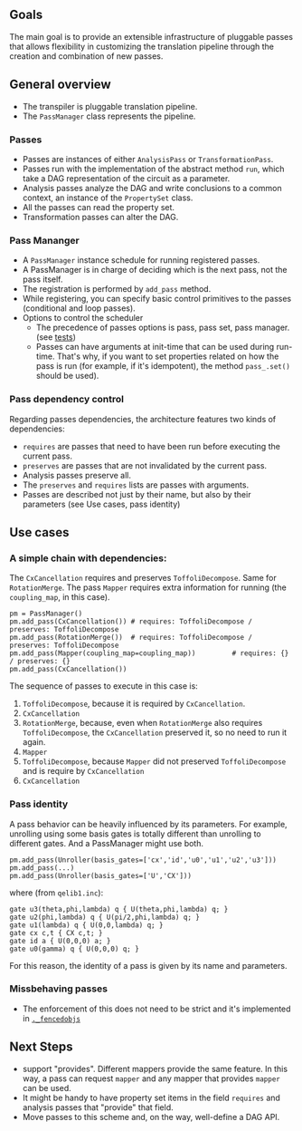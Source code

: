 ## Goals
The main goal is to provide an extensible infrastructure of pluggable passes that allows flexibility in customizing the translation pipeline through the creation and combination of new passes.

## General overview

- The transpiler is pluggable translation pipeline.
- The `PassManager` class represents the pipeline.

### Passes
- Passes are instances of either `AnalysisPass` or `TransformationPass`.
- Passes run with the implementation of the abstract method `run`, which take a DAG representation of the circuit as a parameter.
- Analysis passes analyze the DAG and write conclusions to a common context, an instance of the `PropertySet` class.
- All the passes can read the property set.
- Transformation passes can alter the DAG.

### Pass Mananger
- A `PassManager` instance schedule for running registered passes.
- A PassManager is in charge of deciding which is the next pass, not the pass itself.
- The registration is performed by `add_pass` method.
- While registering, you can specify basic control primitives to the passes (conditional and loop passes).
- Options to control the scheduler
	- The precedence of passes options is pass, pass set, pass manager. (see [tests](https://github.com/Qiskit/qiskit-terra/compare/master...1ucian0:transpiler?expand=1#diff-086bfc6396298d112141bcb72d7d76ddR236))
	- Passes can have arguments at init-time that can be used during run-time. That's why, if you want to set properties related on how the pass is run (for example, if it's idempotent), the method `pass_.set()` should be used).



### Pass dependency control
Regarding passes dependencies, the architecture features two kinds of dependencies:

- `requires` are passes that need to have been run before executing the current pass.
- `preserves` are passes that are not invalidated by the current pass.
- Analysis passes preserve all.
- The `preserves` and `requires` lists are passes with arguments.
- Passes are described not just by their name, but also by their parameters (see Use cases, pass identity)



## Use cases
### A simple chain with dependencies:
The `CxCancellation` requires and preserves `ToffoliDecompose`. Same for `RotationMerge`. The pass `Mapper` requires extra information for running (the `coupling_map`, in this case).

```
pm = PassManager()
pm.add_pass(CxCancellation()) # requires: ToffoliDecompose / preserves: ToffoliDecompose
pm.add_pass(RotationMerge())  # requires: ToffoliDecompose / preserves: ToffoliDecompose
pm.add_pass(Mapper(coupling_map=coupling_map))         # requires: {} / preserves: {}
pm.add_pass(CxCancellation())
```

The sequence of passes to execute in this case is:

1. `ToffoliDecompose`, because it is required by `CxCancellation`.
2. `CxCancellation`
3. `RotationMerge`, because, even when `RotationMerge` also requires `ToffoliDecompose`, the `CxCancellation` preserved it, so no need to run it again.
4. `Mapper`
1. `ToffoliDecompose`, because `Mapper` did not preserved `ToffoliDecompose` and is require by `CxCancellation`
2. `CxCancellation`

### Pass identity
A pass behavior can be heavily influenced by its parameters. For example, unrolling using some basis gates is totally different than unrolling to different gates. And a PassManager might use both.

```
pm.add_pass(Unroller(basis_gates=['cx','id','u0','u1','u2','u3']))
pm.add_pass(...)
pm.add_pass(Unroller(basis_gates=['U','CX']))
```

where (from `qelib1.inc`):

```
gate u3(theta,phi,lambda) q { U(theta,phi,lambda) q; }
gate u2(phi,lambda) q { U(pi/2,phi,lambda) q; }
gate u1(lambda) q { U(0,0,lambda) q; }
gate cx c,t { CX c,t; }
gate id a { U(0,0,0) a; }
gate u0(gamma) q { U(0,0,0) q; }
```

For this reason, the identity of a pass is given by its name and parameters.

### Missbehaving passes
* The enforcement of this does not need to be strict and it's implemented in [`._fencedobjs`](https://github.com/Qiskit/qiskit-terra/compare/master...1ucian0:transpiler?expand=1#diff-4622ec7af357a91db2367fd25ab1ca53)

## Next Steps

 * support "provides". Different mappers provide the same feature. In this way, a pass can request `mapper` and any mapper that provides `mapper` can be used.
* It might be handy to have property set items in the field `requires` and analysis passes that "provide" that field.
* Move passes to this scheme and, on the way, well-define a DAG API.
